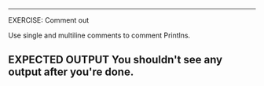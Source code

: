  ---------------------------------------------------------
 EXERCISE: Comment out

  Use single and multiline comments to comment Printlns.

 EXPECTED OUTPUT
  You shouldn't see any output after you're done.
 ---------------------------------------------------------

